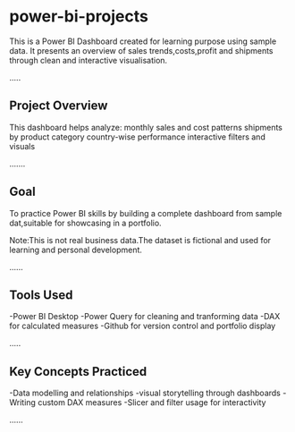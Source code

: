 # power-bi-projects
This is a Power BI Dashboard created for learning purpose using sample data.
It presents an overview of sales trends,costs,profit and shipments through clean and interactive visualisation.

.....

## Project Overview
This dashboard helps analyze:
monthly sales and cost patterns
shipments by product category
country-wise performance
interactive filters and visuals

.......

## Goal
To practice Power BI skills by building a complete dashboard from sample dat,suitable for showcasing in a portfolio.

Note:This is not real business data.The dataset is fictional and used for learning and personal development.

......

## Tools Used
-Power BI Desktop
-Power Query for cleaning and tranforming data
-DAX for calculated measures 
-Github for version control and portfolio display

.....

## Key Concepts Practiced
-Data modelling and relationships
-visual storytelling through dashboards
-Writing custom DAX measures
-Slicer and filter usage for interactivity

......


